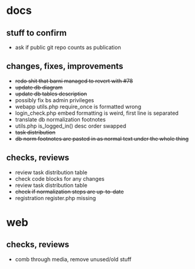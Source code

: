 # docs
## stuff to confirm
- ask if public git repo counts as publication

## changes, fixes, improvements
- ~~redo shit that barni managed to revert with #78~~
- ~~update db diagram~~
- ~~update db tables description~~
- possibly fix bs admin privileges
- webapp utils.php require_once is formatted wrong
- login_check.php embed formatting is weird, first line is separated
- translate db normalization footnotes
- utils.php is_logged_in() desc order swapped
- ~~task distribution~~
- ~~db norm footnotes are pasted in as normal text under the whole thing~~

## checks, reviews
- review task distribution table
- check code blocks for any changes
- review task distribution table
- ~~check if normalization steps are up-to-date~~
- registration register.php missing

# web
## checks, reviews
- comb through media, remove unused/old stuff
